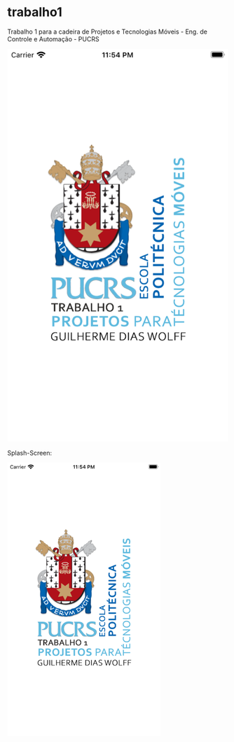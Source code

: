 # trabalho1

Trabalho 1 para a cadeira de Projetos e Tecnologias Móveis - Eng. de Controle e Automação - PUCRS

![Alt text](https://github.com/GuiWolff/campo-minado_projeto-para-tecnologias-moveis/blob/master/assets/screenshots/1.png?raw=true?raw=true )

Splash-Screen:

<p align="left">
  <img src="https://github.com/GuiWolff/campo-minado_projeto-para-tecnologias-moveis/blob/master/assets/screenshots/1.png?raw=true?raw=true )" width="350" title="hover text">
</p>
